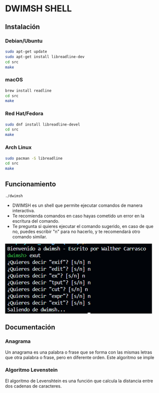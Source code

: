 # DWIMSH SHELL

## Instalación

### Debian/Ubuntu

```bash
sudo apt-get update
sudo apt-get install libreadline-dev
cd src
make
```

### macOS

```bash
brew install readline
cd src
make
```


### Red Hat/Fedora
```bash
sudo dnf install libreadline-devel
cd src
make
```

### Arch Linux

```bash
sudo pacman -S libreadline
cd src
make
```

## Funcionamiento

```bash
./dwimsh
```

- DWIMSH es un shell que permite ejecutar comandos de manera interactiva.
- Te recomienda comandos en caso hayas cometido un error en la escritura del comando.
- Te pregunta si quieres ejecutar el comando sugerido, en caso de que no, puedes escribir "n" para no hacerlo, y te recomendará otro comando similar.


![dwimsh](./img/example.png)


## Documentación


### Anagrama

Un anagrama es una palabra o frase que se forma con las mismas letras que otra palabra o frase, pero en diferente orden.
Este algoritmo se imple




### Algoritmo Levenstein

El algoritmo de Levenshtein es una función que calcula la distancia entre dos cadenas de caracteres.

